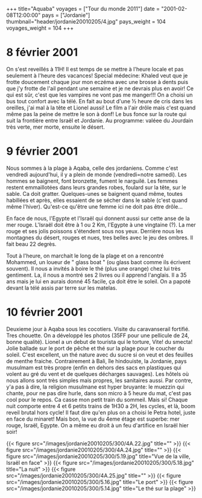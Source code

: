 +++
title="Aquaba"
voyages = ["Tour du monde 2011"]
date = "2001-02-08T12:00:00"
pays = ["Jordanie"]
thumbnail="header/jordanie20010205/4.jpg"
pays_weight = 104
voyages_weight = 104
+++
# 8 février 2001

On s'est reveillés à 11H! Il est temps de se mettre à l'heure
locale et pas seulement à l'heure des vacances! Special médecine:
Khaled veut que je frotte doucement chaque jour mon eczéma
avec une brosse à dents puis que j'y frotte de l'ail pendant
une semaine et je ne devrais plus en avoir! Ce qui est sûr,
c'est que les vampires ne vont pas me manger!!! On a choisi
un bus tout confort avec la télé. En fait au bout d'une ½
heure de cris dans les oreilles, j'ai mal à la tête et Lionel
aussi! Le film a l'air drôle mais c'est quand même pas la
peine de mettre le son à donf! Le bus fonce sur la route qui
suit la frontière entre Israël et Jordanie. Au programme:
valéee du Jourdain très verte, mer morte, ensuite le désert.


# 9 février 2001

Nous sommes à la plage à Aqaba, celle des jordaniens. Comme
c'est vendredi aujourd'hui, il y a plein de monde (vendredi=notre
samedi). Les hommes se baignent, font bronzette, fument le
narguilé. Les femmes restent emmaillotées dans leurs grandes
robes, foulard sur la tête, sur le sable. Ca doit gratter.
Quelques-unes se baignent quand même, toutes habillées et
après, elles essaient de se sécher dans le sable (c'est quand
même l'hiver). Qu'est-ce qu'être une femme ici ne doit pas
être drôle...

En face de nous, l'Egypte et l'Israël qui donnent aussi sur
cette anse de la mer rouge. L'Israël doit être à 1 ou 2 Km,
l'Egypte à une vingtaine (?). La mer rouge et ses jolis poissons
s'étendent sous nos yeux. Derrière nous les montagnes du désert,
rouges et nues, tres belles avec le jeu des ombres. Il fait
beau 22 degrès.

Tout à l'heure, on marchait le long de la plage et on a rencontré
Mohammed, un loueur de " glass boat " (ou glass baot comme
ils écrivent souvent). Il nous a invités à boire le thé (plus
une orange) chez lui très gentiment. La, il nous a montré
ses 2 livres ou il apprend l'anglais. Il a 35 ans mais je
lui en aurais donné 45 facile, ça doit être le soleil. On
a papoté devant la télé assis par terre sur les matelas.

# 10 février 2001

Deuxieme jour à Aqaba sous les cocotiers. Visite du caravanserail
fortifié. Tres chouette. On a développé les photos (35FF pour
une pellicule de 24, bonne qualité). Lionel a un debut de
tourista qui le torture, Vite! du smecta! Jolie ballade sur
le port de pêche et thé sur la plage pour le coucher du soleil.
C'est excellent, un thé nature avec du sucre si on veut et
des feuilles de menthe fraiche. Contrairement à Bali, île
hindouiste, la Jordanie, pays musulmam est très propre (enfin
en dehors des sacs en plastiques qui volent au gré du vent
et de quelques décharges sauvages). Les hôtels où nous allons
sont très simples mais propres, les sanitaires aussi. Par
contre, y'a pas à dire, la religion musulmane est hyper bruyante:
le muezzin qui chante, pour ne pas dire hurle, dans son micro
à 5 heure du mat, c'est pas cool pour le repos. Ca casse mon
petit train du sommeil. Mais si! Chaque nuit comporte entre
4 et 6 petits trains de 1H30 a 2H, les cycles, et là, boom
reveil brutal hors cycle! Il faut dire qu'en plus on a choisi
le Petra hotel, juste en face du minaret! Mais bon, la vue
du 4eme étage est superbe: mer rouge, Israël, Egypte. On a
même eu droit à un feu d'artifice en Israël hier soir! 


<div id="TOTO">{{< figure src="/images/jordanie20010205/300/4A.22.jpg" title="" >}}
{{< figure src="/images/jordanie20010205/300/4A.24.jpg" title="" >}}
{{< figure src="/images/jordanie20010205/300/5.19.jpg" title="Vue de la ville, Israël en face" >}}
{{< figure src="/images/jordanie20010205/300/5.18.jpg" title="La nuit" >}}
{{< figure src="/images/jordanie20010205/300/4A.25.jpg" title="" >}}
{{< figure src="/images/jordanie20010205/300/5.16.jpg" title="Le port" >}}
{{< figure src="/images/jordanie20010205/300/5.14.jpg" title="Le thé sur la plage" >}}
</DIV>

